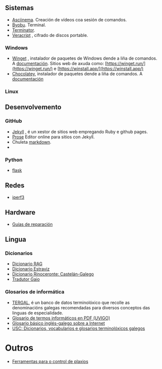 ## Sistemas
* [Asciinema](https://asciinema.org/). Creación de vídeos coa sesión de comandos.
* [Byobu](https://byobu.co/). Terminal.
* [Terminator](https://github.com/gnome-terminator/terminator). 
* [Veracript](https://www.veracrypt.fr/en/Home.html) , cifrado de discos portable. 

### Windows 
* [Winget](https://docs.microsoft.com/es-es/windows/package-manager/winget/) , instalador de paquetes de Windows dende a liña de comandos. A [documentación](https://docs.microsoft.com/es-es/windows/package-manager/winget/). Sitios web de axuda como: [https://winget.run/](https://winget.run/) e [https://winstall.app/](https://winstall.app/)
* [Chocolatey](https://chocolatey.org), instalador de paquetes dende a liña de comandos. A [documentación](https://chocolatey.org)

### Linux

## Desenvolvemento 

### GitHub
* [Jekyll](https://jekyllrb.com/docs/) , é un xestor de sitios web empregando Ruby e github pages. 
* [Prose](https://prose.io/) Editor online para sitios con Jekyll. 
* Chuleta [markdown](http://josema966.gitlab.io/chuleta-markdown.html). 
* 

### Python 
* [flask](https://flask.palletsprojects.com/en/2.1.x/)

## Redes
* [iperf3](https://iperf.fr/iperf-download.php)

## Hardware 
* [Guías de reparación](https://es.ifixit.com/)

## Lingua 

### Dicionarios 
* [Dicionario RAG](https://academia.gal/dicionario)
* [Dicionario Estraviz](https://estraviz.org/)
* [Dicionario Rinoceronte: Castelán-Galego](https://rinoceronte.gal/dicionario/)
* [Tradutor Gaio](http://tradutorgaio.xunta.gal/) 

### Glosarios de informática 
* [TERGAL](http://bernal.cirp.gal/ords/f?p=TERGAL:6), é un banco de datos terminolóxico que recolle as denominacións galegas recomendadas para diversos conceptos das linguas de especialidade. 
* [Glosario de termos informáticos en PDF (UVIGO)](https://revistas.webs.uvigo.es/index.php/viceversa/article/download/2219/2254)
* [Glosario básico inglés-galego sobre a Internet
 ](https://galego.org/vocabularios/internet.html)
* [USC: Dicionarios, vocabularios e glosarios terminolóxicos galegos
](https://www.usc.gal/gl/servizos/snl/terminoloxia/biblio-term_INF.html)

# Outros
* [Ferramentas para o control de plaxios](https://www.xataka.com/basics/programas-gratis-profesores-detecten-plagios-trabajos-alumnos)
